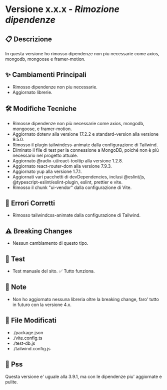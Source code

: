 # Versione x.x.x - *Rimozione dipendenze*

## 📋 Descrizione
In questa versione ho rimosso dipendenze non piu necessarie come axios, mongodb, mongoose e framer-motion.

## ✨ Cambiamenti Principali
- Rimosso dipendenze non piu necessarie.
- Aggiornato librerie.

## 🛠️ Modifiche Tecniche
- Rimosse dipendenze non più necessarie come axios, mongodb, mongoose, e framer-motion.
- Aggiornato dotenv alla versione 17.2.2 e standard-version alla versione 9.5.0.
- Rimosso il plugin tailwindcss-animate dalla configurazione di Tailwind.
- Eliminato il file di test per la connessione a MongoDB, poiché non è più necessario nel progetto attuale.
- Aggiornato @radix-ui/react-tooltip alla versione 1.2.8.
- Aggiornato react-router-dom alla versione 7.9.3.
- Aggiornato yup alla versione 1.7.1.
- Aggiornati vari pacchetti di devDependencies, inclusi @eslint/js, @typescript-eslint/eslint-plugin, eslint, prettier e vite.
- Rimosso il chunk "ui-vendor" dalla configurazione di Vite.

## 🐛 Errori Corretti
- Rimosso tailwindcss-animate dalla configurazione di Tailwind.

## ⚠️ Breaking Changes
- Nessun cambiamento di questo tipo.

## 🧪 Test
- Test manuale del sito.
✅ Tutto funziona.

## 📝 Note
- Non ho aggiornato nessuna libreria oltre la breaking change, faro' tutto in futuro con la versione 4.x.

## 🔗 File Modificati
- ./package.json
- ./vite.config.ts
- ./test-db.js
- ./tailwind.config.js

## 🐾 Pss
Questa versione e' uguale alla 3.9.1, ma con le dipendenze piu' aggiornate e pulite.

